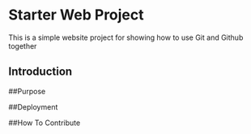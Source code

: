 # Starter Web Project
This is a simple website project for showing 
how to use Git and Github together
## Introduction

##Purpose

##Deployment

##How To Contribute
